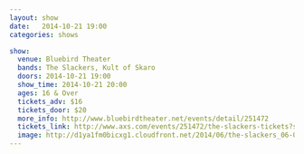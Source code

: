 ```yaml
---
layout: show
date:   2014-10-21 19:00
categories: shows

show:
  venue: Bluebird Theater
  bands: The Slackers, Kult of Skaro
  doors: 2014-10-21 19:00
  show_time: 2014-10-21 20:00
  ages: 16 & Over
  tickets_adv: $16
  tickets_door: $20
  more_info: http://www.bluebirdtheater.net/events/detail/251472
  tickets_link: http://www.axs.com/events/251472/the-slackers-tickets?skin=bluebird
  image: http://d1ya1fm0bicxg1.cloudfront.net/2014/06/the-slackers_06-06-14_24_5391f8fa62860.jpg
---
```

